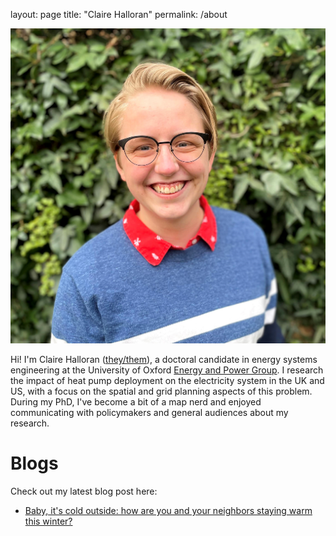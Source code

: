 layout: page
title: "Claire Halloran"
permalink: /about

![Claire, a white non-binary person with short blond hair wearing glasses, smiles at the camera in front of a wall covered in leaves.](/docs/assets/Claire-formal-2021.jpg)

Hi! I'm Claire Halloran ([they/them](https://www.mypronouns.org/they-them)), a doctoral candidate in energy systems engineering at the University of Oxford [Energy and Power Group](https://epg.eng.ox.ac.uk/). I research the impact of heat pump deployment on the electricity system in the UK and US, with a focus on the spatial and grid planning aspects of this problem. During my PhD, I've become a bit of a map nerd and enjoyed communicating with policymakers and general audiences about my research.

# Blogs
Check out my latest blog post here:
- [Baby, it's cold outside: how are you and your neighbors staying warm this winter?](docs/us-state-heating.md)
